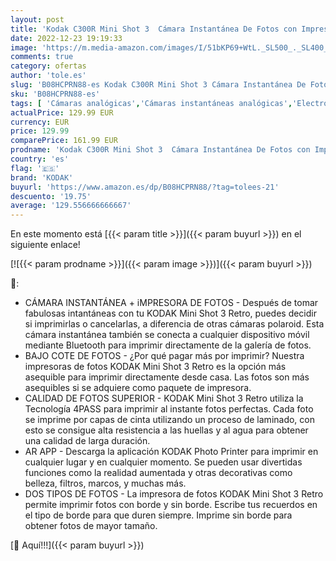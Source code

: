 ```yaml
---
layout: post
title: 'Kodak C300R Mini Shot 3  Cámara Instantánea De Fotos con Impresora + 68 Fotos  Bluetooth  Formato Cuadrado 76X76 Mm  Compatible con iPhone y Android  Tecnología 4Pass - Blanco'
date: 2022-12-23 19:19:33
image: 'https://m.media-amazon.com/images/I/51bKP69+WtL._SL500_._SL400_.jpg'
comments: true
category: ofertas
author: 'tole.es'
slug: 'B08HCPRN88-es Kodak C300R Mini Shot 3 Cámara Instantánea De Fotos con...'
sku: 'B08HCPRN88-es'
tags: [ 'Cámaras analógicas','Cámaras instantáneas analógicas','Electrónica','Fotografía y videocámaras','iphone','kodak','🇪🇸', ]
actualPrice: 129.99 EUR
currency: EUR
price: 129.99
comparePrice: 161.99 EUR
prodname: 'Kodak C300R Mini Shot 3  Cámara Instantánea De Fotos con Impresora + 68 Fotos  Bluetooth  Formato Cuadrado 76X76 Mm  Compatible con iPhone y Android  Tecnología 4Pass - Blanco'
country: 'es'
flag: '🇪🇸'
brand: 'KODAK'
buyurl: 'https://www.amazon.es/dp/B08HCPRN88/?tag=tolees-21'
descuento: '19.75'
average: '129.556666666667'
---
```


En este momento está [{{< param title >}}]({{< param buyurl >}}) en el siguiente enlace!

[![{{< param prodname >}}]({{< param image >}})]({{< param buyurl >}})

🔎:

- CÁMARA INSTANTÁNEA + iMPRESORA DE FOTOS - Después de tomar fabulosas intantáneas con tu KODAK Mini Shot 3 Retro, puedes decidir si imprimirlas o cancelarlas, a diferencia de otras cámaras polaroid. Esta cámara instantánea también se conecta a cualquier dispositivo móvil mediante Bluetooth para imprimir directamente de la galería de fotos.
- BAJO COTE DE FOTOS - ¿Por qué pagar más por imprimir? Nuestra impresoras de fotos KODAK Mini Shot 3 Retro es la opción más asequible para imprimir directamente desde casa. Las fotos son más asequibles si se adquiere como paquete de impresora.
- CALIDAD DE FOTOS SUPERIOR - KODAK Mini Shot 3 Retro utiliza la Tecnología 4PASS para imprimir al instante fotos perfectas. Cada foto se imprime por capas de cinta utilizando un proceso de laminado, con esto se consigue alta resistencia a las huellas y al agua para obtener una calidad de larga duración.
- AR APP - Descarga la aplicación KODAK Photo Printer para imprimir en cualquier lugar y en cualquier momento. Se pueden usar divertidas funciones como la realidad aumentada y otras decorativas como belleza, filtros, marcos, y muchas más.
- DOS TIPOS DE FOTOS - La impresora de fotos KODAK Mini Shot 3 Retro permite imprimir fotos con borde y sin borde. Escribe tus recuerdos en el tipo de borde para que duren siempre. Imprime sin borde para obtener fotos de mayor tamaño.

[🛒 Aquí!!!]({{< param buyurl >}})
